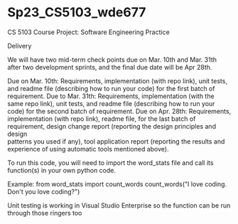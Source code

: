 # Sp23_CS5103_wde677
CS 5103 Course Project: Software Engineering Practice

Delivery 

We will have two mid-term check points due on Mar. 10th and Mar. 31th after two  development sprints, and the final due date will be Apr 28th.  

Due on Mar. 10th: Requirements, implementation (with repo link), unit tests, and readme file (describing how to run your code) for the first batch of requirement. 
Due to Mar. 31th: Requirements, implementation (with the same repo link), unit tests, and readme file (describing how to run your code) for the second batch of requirement. 
Due on Apr. 28th: Requirements, implementation (with repo link), readme file, for the last batch of requirement, design change report (reporting the design principles and design  
patterns you used if any), tool application report (reporting the results and experience of using automatic tools mentioned above). 

To run this code, you will need to import the word_stats file and call its function(s) in your own python code. 

Example:
from word_stats import count_words
count_words("I love coding.  Don't you love coding?")

Unit testing is working in Visual Studio Enterprise so the function can be run through those ringers too

